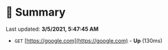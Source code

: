 # 📖 Summary
Last updated: **3/5/2021, 5:47:45 AM**

- `GET` [https://google.com](https://google.com) - **Up** (130ms)
